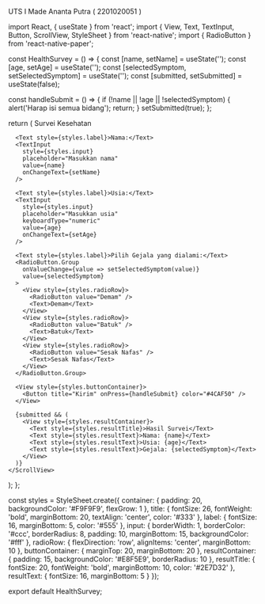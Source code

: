 UTS I Made Ananta Putra ( 2201020051 ) 

import React, { useState } from 'react';
import { View, Text, TextInput, Button, ScrollView, StyleSheet } from 'react-native';
import { RadioButton } from 'react-native-paper';

const HealthSurvey = () => {
  const [name, setName] = useState('');
  const [age, setAge] = useState('');
  const [selectedSymptom, setSelectedSymptom] = useState('');
  const [submitted, setSubmitted] = useState(false);

  const handleSubmit = () => {
    if (!name || !age || !selectedSymptom) {
      alert('Harap isi semua bidang');
      return;
    }
    setSubmitted(true);
  };

  return (
    <ScrollView contentContainerStyle={styles.container}>
      <Text style={styles.title}>Survei Kesehatan</Text>

      <Text style={styles.label}>Nama:</Text>
      <TextInput
        style={styles.input}
        placeholder="Masukkan nama"
        value={name}
        onChangeText={setName}
      />

      <Text style={styles.label}>Usia:</Text>
      <TextInput
        style={styles.input}
        placeholder="Masukkan usia"
        keyboardType="numeric"
        value={age}
        onChangeText={setAge}
      />

      <Text style={styles.label}>Pilih Gejala yang dialami:</Text>
      <RadioButton.Group
        onValueChange={value => setSelectedSymptom(value)}
        value={selectedSymptom}
      >
        <View style={styles.radioRow}>
          <RadioButton value="Demam" />
          <Text>Demam</Text>
        </View>
        <View style={styles.radioRow}>
          <RadioButton value="Batuk" />
          <Text>Batuk</Text>
        </View>
        <View style={styles.radioRow}>
          <RadioButton value="Sesak Nafas" />
          <Text>Sesak Nafas</Text>
        </View>
      </RadioButton.Group>

      <View style={styles.buttonContainer}>
        <Button title="Kirim" onPress={handleSubmit} color="#4CAF50" />
      </View>

      {submitted && (
        <View style={styles.resultContainer}>
          <Text style={styles.resultTitle}>Hasil Survei</Text>
          <Text style={styles.resultText}>Nama: {name}</Text>
          <Text style={styles.resultText}>Usia: {age}</Text>
          <Text style={styles.resultText}>Gejala: {selectedSymptom}</Text>
        </View>
      )}
    </ScrollView>
  );
};

const styles = StyleSheet.create({
  container: {
    padding: 20,
    backgroundColor: '#F9F9F9',
    flexGrow: 1
  },
  title: {
    fontSize: 26,
    fontWeight: 'bold',
    marginBottom: 20,
    textAlign: 'center',
    color: '#333'
  },
  label: {
    fontSize: 16,
    marginBottom: 5,
    color: '#555'
  },
  input: {
    borderWidth: 1,
    borderColor: '#ccc',
    borderRadius: 8,
    padding: 10,
    marginBottom: 15,
    backgroundColor: '#fff'
  },
  radioRow: {
    flexDirection: 'row',
    alignItems: 'center',
    marginBottom: 10
  },
  buttonContainer: {
    marginTop: 20,
    marginBottom: 20
  },
  resultContainer: {
    padding: 15,
    backgroundColor: '#E8F5E9',
    borderRadius: 10
  },
  resultTitle: {
    fontSize: 20,
    fontWeight: 'bold',
    marginBottom: 10,
    color: '#2E7D32'
  },
  resultText: {
    fontSize: 16,
    marginBottom: 5
  }
});

export default HealthSurvey;
